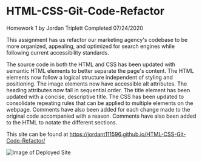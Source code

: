 # HTML-CSS-Git-Code-Refactor
Homework 1 by Jordan Triplett
Completed 07/24/2020

This assignment has us refactor our marketing agency's codebase to be more organized, appealing, and optimized for search engines while following current accessibility standards.

The source code in both the HTML and CSS has been updated with semantic HTML elements to better separate the page's content. The HTML elements now follow a logical structure independent of styling and positioning. The image elements now have accessible alt attributes. The heading attributes now fall in sequential order. The title element has been updated with a concise, descriptive title. The CSS has been updated to consolidate repeating rules that can be applied to multiple elements on the webpage. Comments have also been added for each change made to the original code accompanied with a reason. Comments have also been added to the HTML to notate the different sections.

This site can be found at https://jordant111596.github.io/HTML-CSS-Git-Code-Refactor/

![Image of Deployed Site](assets/images/Deployed-Page-Screenshot.png?raw=true "Image of the Deployed Website")